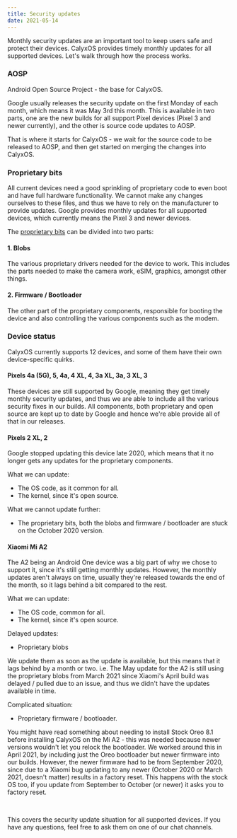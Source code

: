 ```yaml
---
title: Security updates
date: 2021-05-14
---
```


Monthly security updates are an important tool to keep users safe and protect their devices. CalyxOS provides timely monthly updates for all supported devices. Let's walk through how the process works.

### AOSP

Android Open Source Project - the base for CalyxOS.

Google usually releases the security update on the first Monday of each month, which means it was May 3rd this month. This is available in two parts, one are the new builds for all support Pixel devices (Pixel 3 and newer currently), and the other is source code updates to AOSP.

That is where it starts for CalyxOS - we wait for the source code to be released to AOSP, and then get started on merging the changes into CalyxOS.

### Proprietary bits

All current devices need a good sprinkling of proprietary code to even boot and have full hardware functionality. We cannot make any changes ourselves to these files, and thus we have to rely on the manufacturer to provide updates.
Google provides monthly updates for all supported devices, which currently means the Pixel 3 and newer devices.

The [proprietary bits](https://en.wikipedia.org/wiki/Proprietary_device_driver) can be divided into two parts:

#### 1. Blobs

The various proprietary drivers needed for the device to work. This includes the parts needed to make the camera work, eSIM, graphics, amongst other things.

#### 2. Firmware / Bootloader

The other part of the proprietary components, responsible for booting the device and also controlling the various components such as the modem.

### Device status

CalyxOS currently supports 12 devices, and some of them have their own device-specific quirks.

#### Pixels 4a (5G), 5, 4a, 4 XL, 4, 3a XL, 3a, 3 XL, 3

These devices are still supported by Google, meaning they get timely monthly security updates, and thus we are able to include all the various security fixes in our builds. All components, both proprietary and open source are kept up to date by Google and hence we're able provide all of that in our releases.

#### Pixels 2 XL, 2

Google stopped updating this device late 2020, which means that it no longer gets any updates for the proprietary components.

What we can update:
* The OS code, as it common for all.
* The kernel, since it's open source.

What we cannot update further:
* The proprietary bits, both the blobs and firmware / bootloader are stuck on the October 2020 version.

#### Xiaomi Mi A2

The A2 being an Android One device was a big part of why we chose to support it, since it's still getting monthly updates. However, the monthly updates aren't always on time, usually they're released towards the end of the month, so it lags behind a bit compared to the rest.

What we can update:
* The OS code, common for all.
* The kernel, since it's open source.

Delayed updates:
* Proprietary blobs

We update them as soon as the update is available, but this means that it lags behind by a month or two. i.e. The May update for the A2 is still using the proprietary blobs from March 2021 since Xiaomi's April build was delayed / pulled due to an issue, and thus we didn't have the updates available in time.

Complicated situation:
* Proprietary firmware / bootloader.

You might have read something about needing to install Stock Oreo 8.1 before installing CalyxOS on the Mi A2 - this was needed because newer versions wouldn't let you relock the bootloader. We worked around this in April 2021, by including just the Oreo bootloader but newer firmware into our builds. However, the newer firmware had to be from September 2020, since due to a Xiaomi bug updating to any newer (October 2020 or March 2021, doesn't matter) results in a factory reset. This happens with the stock OS too, if you update from September to October (or newer) it asks you to factory reset.

<br>

This covers the security update situation for all supported devices. If you have any questions, feel free to ask them on one of our chat channels.